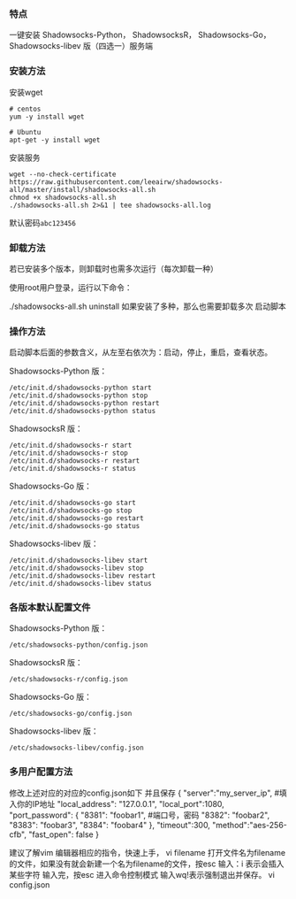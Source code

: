 
### 特点

一键安装 Shadowsocks-Python， ShadowsocksR， Shadowsocks-Go， Shadowsocks-libev 版（四选一）服务端


### 安装方法

安装wget
```
# centos
yum -y install wget

# Ubuntu
apt-get -y install wget
```

安装服务
```
wget --no-check-certificate https://raw.githubusercontent.com/leeairw/shadowsocks-all/master/install/shadowsocks-all.sh
chmod +x shadowsocks-all.sh
./shadowsocks-all.sh 2>&1 | tee shadowsocks-all.log
```

默认密码`abc123456`

### 卸载方法

若已安装多个版本，则卸载时也需多次运行（每次卸载一种）

使用root用户登录，运行以下命令：

./shadowsocks-all.sh uninstall 如果安装了多种，那么也需要卸载多次
启动脚本

### 操作方法
启动脚本后面的参数含义，从左至右依次为：启动，停止，重启，查看状态。

Shadowsocks-Python 版：
```
/etc/init.d/shadowsocks-python start
/etc/init.d/shadowsocks-python stop
/etc/init.d/shadowsocks-python restart
/etc/init.d/shadowsocks-python status
```

ShadowsocksR 版： 
```
/etc/init.d/shadowsocks-r start
/etc/init.d/shadowsocks-r stop
/etc/init.d/shadowsocks-r restart
/etc/init.d/shadowsocks-r status
```

Shadowsocks-Go 版： 
```
/etc/init.d/shadowsocks-go start
/etc/init.d/shadowsocks-go stop
/etc/init.d/shadowsocks-go restart
/etc/init.d/shadowsocks-go status
```

Shadowsocks-libev 版： 
```
/etc/init.d/shadowsocks-libev start
/etc/init.d/shadowsocks-libev stop
/etc/init.d/shadowsocks-libev restart
/etc/init.d/shadowsocks-libev status
```

### 各版本默认配置文件

Shadowsocks-Python 版： 
```
/etc/shadowsocks-python/config.json
```

ShadowsocksR 版： 
```
/etc/shadowsocks-r/config.json
```

Shadowsocks-Go 版： 
```
/etc/shadowsocks-go/config.json
```

Shadowsocks-libev 版： 
```
/etc/shadowsocks-libev/config.json
```

### 多用户配置方法

修改上述对应的对应的config.json如下 并且保存 { "server":"my_server_ip", #填入你的IP地址 "local_address": "127.0.0.1", "local_port":1080, "port_password": { "8381": "foobar1", #端口号，密码 "8382": "foobar2", "8383": "foobar3", "8384": "foobar4" }, "timeout":300, "method":"aes-256-cfb", "fast_open": false }

建议了解vim 编辑器相应的指令，快速上手， vi filename 打开文件名为filename的文件，如果没有就会新建一个名为filename的文件，按esc 输入：i 表示会插入某些字符 输入完，按esc 进入命令控制模式 输入wq!表示强制退出并保存。 vi config.json

